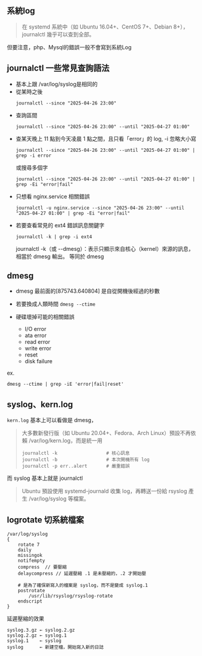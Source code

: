 ## 系統log
> 在 systemd 系統中（如 Ubuntu 16.04+、CentOS 7+、Debian 8+），journalctl 幾乎可以查到全部。

但要注意，php、Mysql的錯誤一般不會寫到系統Log

## journalctl 一些常見查詢語法
* 基本上跟 /var/log/syslog是相同的
* 從某時之後
  ```
  journalctl --since "2025-04-26 23:00"
  ```
* 查詢區間
  ```
  journalctl --since "2025-04-26 23:00" --until "2025-04-27 01:00"
  ```
* 查某天晚上 11 點到今天凌晨 1 點之間，且只看「error」的 log, -i 忽略大小寫
  ```
  journalctl --since "2025-04-26 23:00" --until "2025-04-27 01:00" | grep -i error
  ```
  或搜尋多個字
  ```
  journalctl --since "2025-04-26 23:00" --until "2025-04-27 01:00" | grep -Ei "error|fail"
  ```
* 只想看 nginx.service 相關錯誤
  ```
  journalctl -u nginx.service --since "2025-04-26 23:00" --until "2025-04-27 01:00" | grep -Ei "error|fail"
  ```
* 若要查看常見的 ext4 錯誤訊息關鍵字
  ```
  journalctl -k | grep -i ext4
  ```
  journalctl -k（或 --dmesg）：表示只顯示來自核心（kernel）來源的訊息，相當於 dmesg 輸出。
  等同於 dmesg
  
## dmesg
* dmesg 最前面的[875743.640804] 是自從開機後經過的秒數
* 若要換成人類時間
  `dmesg --ctime`

* 硬碟壞掉可能的相關錯誤
  - I/O error
  - ata error
  - read error
  - write error
  - reset
  - disk failure

ex. 
```
dmesg --ctime | grep -iE 'error|fail|reset'
```

## syslog、kern.log
`kern.log` 基本上可以看做是 dmesg，
> 大多數新發行版（如 Ubuntu 20.04+、Fedora、Arch Linux）預設不再依賴 /var/log/kern.log，而是統一用
> ```
> journalctl -k                  # 核心訊息
> journalctl -b                  # 本次開機所有 log
> journalctl -p err..alert       # 嚴重錯誤
> ```

而 syslog 基本上就是 journalctl
> Ubuntu 預設使用 systemd-journald 收集 log，再轉送一份給 rsyslog 產生 /var/log/syslog 等檔案。

## logrotate 切系統檔案
```
/var/log/syslog
{
    rotate 7
    daily
    missingok
    notifempty
    compress  // 要壓縮
    delaycompress // 延遲壓縮 .1 是未壓縮的，.2 才開始壓

    # 是為了確保新寫入的檔案是 syslog，而不是變成 syslog.1
    postrotate 
        /usr/lib/rsyslog/rsyslog-rotate
    endscript
}
```
延遲壓縮的效果
```
syslog.3.gz ← syslog.2.gz
syslog.2.gz ← syslog.1
syslog.1    ← syslog
syslog      ← 新建空檔，開始寫入新的日誌
```
